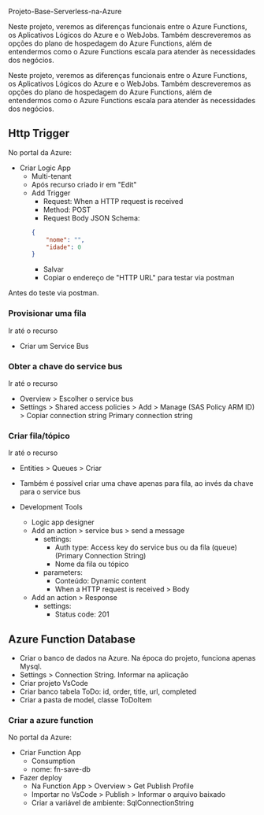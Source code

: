 Projeto-Base-Serverless-na-Azure

Neste projeto, veremos as diferenças funcionais entre o Azure Functions, os Aplicativos Lógicos do Azure e o WebJobs. Também descreveremos as opções do plano de hospedagem do Azure Functions, além de entendermos como o Azure Functions escala para atender às necessidades dos negócios.

Neste projeto, veremos as diferenças funcionais entre o Azure Functions, os Aplicativos Lógicos do Azure e o WebJobs. Também descreveremos as opções do plano de hospedagem do Azure Functions, além de entendermos como o Azure Functions escala para atender às necessidades dos negócios.

## Http Trigger
No portal da Azure:
- Criar Logic App
    - Multi-tenant
    - Após recurso criado ir em "Edit"
    - Add Trigger
        - Request: When a HTTP request is received
        - Method: POST
        - Request Body JSON Schema:
        ```json
        {
            "nome": "",
            "idade": 0
        }
        ```
        - Salvar
        - Copiar o endereço de "HTTP URL" para testar via postman

Antes do teste via postman.

### Provisionar uma fila
Ir até o recurso
- Criar um Service Bus

### Obter a chave do service bus
Ir até o recurso
- Overview > Escolher o service bus
- Settings > Shared access policies > Add > Manage (SAS Policy ARM ID) > Copiar connection string Primary connection string

### Criar fila/tópico
Ir até o recurso
- Entities > Queues > Criar
- Também é possível criar uma chave apenas para fila, ao invés da chave para o service bus

- Development Tools
    - Logic app designer
    - Add an action > service bus > send a message
        - settings:
            - Auth type: Access key do service bus ou da fila (queue) (Primary Connection String)
            - Nome da fila ou tópico
        - parameters:
            - Conteúdo: Dynamic content
            - When a HTTP request is received > Body
    - Add an action > Response
        - settings:
            - Status code: 201

## Azure Function Database
- Criar o banco de dados na Azure. Na época do projeto, funciona apenas Mysql.
- Settings > Connection String. Informar na aplicação
- Criar projeto VsCode
- Criar banco tabela ToDo: id, order, title, url, completed
- Criar a pasta de model, classe ToDoItem

### Criar a azure function
No portal da Azure:
- Criar Function App
    - Consumption
    - nome: fn-save-db
- Fazer deploy
    - Na Function App > Overview > Get Publish Profile
    - Importar no VsCode > Publish > Informar o arquivo baixado
    - Criar a variável de ambiente: SqlConnectionString

